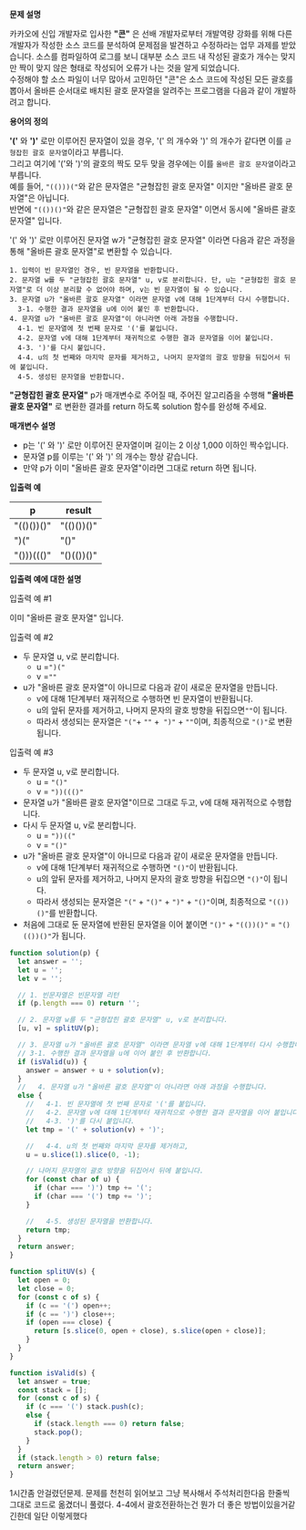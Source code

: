 **문제 설명**

카카오에 신입 개발자로 입사한 **"콘"** 은 선배 개발자로부터 개발역량 강화를 위해 다른 개발자가 작성한 소스 코드를 분석하여 문제점을 발견하고 수정하라는 업무 과제를 받았습니다. 소스를 컴파일하여 로그를 보니 대부분 소스 코드 내 작성된 괄호가 개수는 맞지만 짝이 맞지 않은 형태로 작성되어 오류가 나는 것을 알게 되었습니다.  
수정해야 할 소스 파일이 너무 많아서 고민하던 "콘"은 소스 코드에 작성된 모든 괄호를 뽑아서 올바른 순서대로 배치된 괄호 문자열을 알려주는 프로그램을 다음과 같이 개발하려고 합니다.

**용어의 정의**

**'('** 와 **')'** 로만 이루어진 문자열이 있을 경우, '(' 의 개수와 ')' 의 개수가 같다면 이를 `균형잡힌 괄호 문자열`이라고 부릅니다.  
그리고 여기에 '('와 ')'의 괄호의 짝도 모두 맞을 경우에는 이를 `올바른 괄호 문자열`이라고 부릅니다.  
예를 들어, `"(()))("`와 같은 문자열은 "균형잡힌 괄호 문자열" 이지만 "올바른 괄호 문자열"은 아닙니다.  
반면에 `"(())()"`와 같은 문자열은 "균형잡힌 괄호 문자열" 이면서 동시에 "올바른 괄호 문자열" 입니다.

'(' 와 ')' 로만 이루어진 문자열 w가 "균형잡힌 괄호 문자열" 이라면 다음과 같은 과정을 통해 "올바른 괄호 문자열"로 변환할 수 있습니다.

```
1. 입력이 빈 문자열인 경우, 빈 문자열을 반환합니다.
2. 문자열 w를 두 "균형잡힌 괄호 문자열" u, v로 분리합니다. 단, u는 "균형잡힌 괄호 문자열"로 더 이상 분리할 수 없어야 하며, v는 빈 문자열이 될 수 있습니다.
3. 문자열 u가 "올바른 괄호 문자열" 이라면 문자열 v에 대해 1단계부터 다시 수행합니다.
  3-1. 수행한 결과 문자열을 u에 이어 붙인 후 반환합니다.
4. 문자열 u가 "올바른 괄호 문자열"이 아니라면 아래 과정을 수행합니다.
  4-1. 빈 문자열에 첫 번째 문자로 '('를 붙입니다.
  4-2. 문자열 v에 대해 1단계부터 재귀적으로 수행한 결과 문자열을 이어 붙입니다.
  4-3. ')'를 다시 붙입니다.
  4-4. u의 첫 번째와 마지막 문자를 제거하고, 나머지 문자열의 괄호 방향을 뒤집어서 뒤에 붙입니다.
  4-5. 생성된 문자열을 반환합니다.
```

**"균형잡힌 괄호 문자열"** p가 매개변수로 주어질 때, 주어진 알고리즘을 수행해 **"올바른 괄호 문자열"** 로 변환한 결과를 return 하도록 solution 함수를 완성해 주세요.

**매개변수 설명**

- p는 '(' 와 ')' 로만 이루어진 문자열이며 길이는 2 이상 1,000 이하인 짝수입니다.
- 문자열 p를 이루는 '(' 와 ')' 의 개수는 항상 같습니다.
- 만약 p가 이미 "올바른 괄호 문자열"이라면 그대로 return 하면 됩니다.

**입출력 예**

| p          | result     |
| ---------- | ---------- |
| "(()())()" | "(()())()" |
| ")("       | "()"       |
| "()))((()" | "()(())()" |

**입출력 예에 대한 설명**

입출력 예 #1

이미 "올바른 괄호 문자열" 입니다.

입출력 예 #2

- 두 문자열 u, v로 분리합니다.
  - u =`")("`
  - v =`""`
- u가 "올바른 괄호 문자열"이 아니므로 다음과 같이 새로운 문자열을 만듭니다.
  - v에 대해 1단계부터 재귀적으로 수행하면 빈 문자열이 반환됩니다.
  - u의 앞뒤 문자를 제거하고, 나머지 문자의 괄호 방향을 뒤집으면`""`이 됩니다.
  - 따라서 생성되는 문자열은 `"("`+ `""` +` ")"` + `""`이며, 최종적으로 `"()"`로 변환됩니다.

입출력 예 #3

- 두 문자열 u, v로 분리합니다.
  - u = `"()"`
  - v = `"))((()"`
- 문자열 u가 "올바른 괄호 문자열"이므로 그대로 두고, v에 대해 재귀적으로 수행합니다.
- 다시 두 문자열 u, v로 분리합니다.
  - u = `"))(("`
  - v = `"()"`
- u가 "올바른 괄호 문자열"이 아니므로 다음과 같이 새로운 문자열을 만듭니다.
  - v에 대해 1단계부터 재귀적으로 수행하면 `"()"`이 반환됩니다.
  - u의 앞뒤 문자를 제거하고, 나머지 문자의 괄호 방향을 뒤집으면 `"()"`이 됩니다.
  - 따라서 생성되는 문자열은 `"("` + `"()"` + `")"` + `"()"`이며, 최종적으로 `"(())()"`를 반환합니다.
- 처음에 그대로 둔 문자열에 반환된 문자열을 이어 붙이면 `"()"` + `"(())()"` = `"()(())()"`가 됩니다.

```javascript
function solution(p) {
  let answer = '';
  let u = '';
  let v = '';

  // 1. 빈문자열은 빈문자열 리턴
  if (p.length === 0) return '';

  // 2. 문자열 w를 두 "균형잡힌 괄호 문자열" u, v로 분리합니다.
  [u, v] = splitUV(p);

  // 3. 문자열 u가 "올바른 괄호 문자열" 이라면 문자열 v에 대해 1단계부터 다시 수행합니다.
  // 3-1. 수행한 결과 문자열을 u에 이어 붙인 후 반환합니다.
  if (isValid(u)) {
    answer = answer + u + solution(v);
  }
  //   4. 문자열 u가 "올바른 괄호 문자열"이 아니라면 아래 과정을 수행합니다.
  else {
    //   4-1. 빈 문자열에 첫 번째 문자로 '('를 붙입니다.
    //   4-2. 문자열 v에 대해 1단계부터 재귀적으로 수행한 결과 문자열을 이어 붙입니다.
    //   4-3. ')'를 다시 붙입니다.
    let tmp = '(' + solution(v) + ')';

    //   4-4. u의 첫 번째와 마지막 문자를 제거하고,
    u = u.slice(1).slice(0, -1);

    // 나머지 문자열의 괄호 방향을 뒤집어서 뒤에 붙입니다.
    for (const char of u) {
      if (char === ')') tmp += '(';
      if (char === '(') tmp += ')';
    }

    //   4-5. 생성된 문자열을 반환합니다.
    return tmp;
  }
  return answer;
}

function splitUV(s) {
  let open = 0;
  let close = 0;
  for (const c of s) {
    if (c == '(') open++;
    if (c == ')') close++;
    if (open === close) {
      return [s.slice(0, open + close), s.slice(open + close)];
    }
  }
}

function isValid(s) {
  let answer = true;
  const stack = [];
  for (const c of s) {
    if (c === '(') stack.push(c);
    else {
      if (stack.length === 0) return false;
      stack.pop();
    }
  }
  if (stack.length > 0) return false;
  return answer;
}
```

1시간좀 안걸렸던문제. 문제를 천천히 읽어보고 그냥 복사해서 주석처리한다음 한줄씩 그대로 코드로 옮겼더니 풀렸다. 4-4에서 괄호전환하는건 뭔가 더 좋은 방법이있을거같긴한데 일단 이렇게했다
